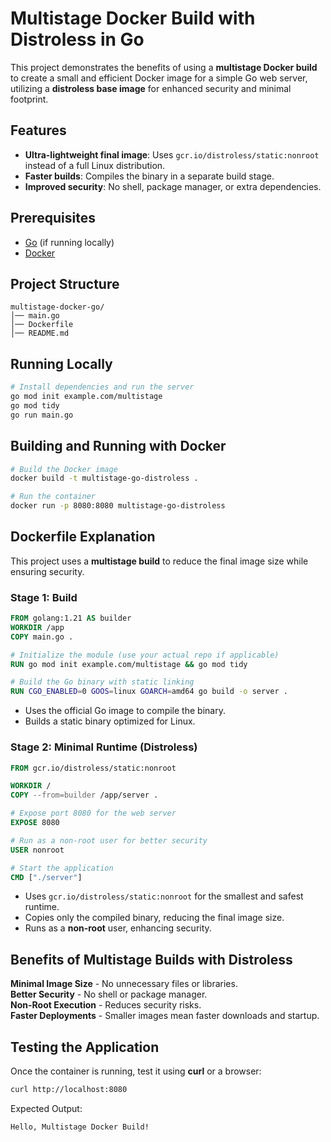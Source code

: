 # Multistage Docker Build with Distroless in Go

This project demonstrates the benefits of using a **multistage Docker build** to create a small and efficient Docker image for a simple Go web server, utilizing a **distroless base image** for enhanced security and minimal footprint.

## Features
- **Ultra-lightweight final image**: Uses `gcr.io/distroless/static:nonroot` instead of a full Linux distribution.
- **Faster builds**: Compiles the binary in a separate build stage.
- **Improved security**: No shell, package manager, or extra dependencies.

## Prerequisites
- [Go](https://go.dev/doc/install) (if running locally)
- [Docker](https://docs.docker.com/get-docker/)

## Project Structure
```
multistage-docker-go/
│── main.go
│── Dockerfile
│── README.md
```

## Running Locally
```sh
# Install dependencies and run the server
go mod init example.com/multistage
go mod tidy
go run main.go
```

## Building and Running with Docker
```sh
# Build the Docker image
docker build -t multistage-go-distroless .

# Run the container
docker run -p 8080:8080 multistage-go-distroless
```

## Dockerfile Explanation
This project uses a **multistage build** to reduce the final image size while ensuring security.

### **Stage 1: Build**
```dockerfile
FROM golang:1.21 AS builder
WORKDIR /app
COPY main.go .

# Initialize the module (use your actual repo if applicable)
RUN go mod init example.com/multistage && go mod tidy

# Build the Go binary with static linking
RUN CGO_ENABLED=0 GOOS=linux GOARCH=amd64 go build -o server .
```
- Uses the official Go image to compile the binary.
- Builds a static binary optimized for Linux.

### **Stage 2: Minimal Runtime (Distroless)**
```dockerfile
FROM gcr.io/distroless/static:nonroot

WORKDIR /
COPY --from=builder /app/server .

# Expose port 8080 for the web server
EXPOSE 8080

# Run as a non-root user for better security
USER nonroot

# Start the application
CMD ["./server"]
```
- Uses `gcr.io/distroless/static:nonroot` for the smallest and safest runtime.
- Copies only the compiled binary, reducing the final image size.
- Runs as a **non-root** user, enhancing security.

## Benefits of Multistage Builds with Distroless
 **Minimal Image Size** - No unnecessary files or libraries.  
 **Better Security** - No shell or package manager.  
 **Non-Root Execution** - Reduces security risks.  
 **Faster Deployments** - Smaller images mean faster downloads and startup.

## Testing the Application
Once the container is running, test it using **curl** or a browser:
```sh
curl http://localhost:8080
```
Expected Output:
```
Hello, Multistage Docker Build!
```

